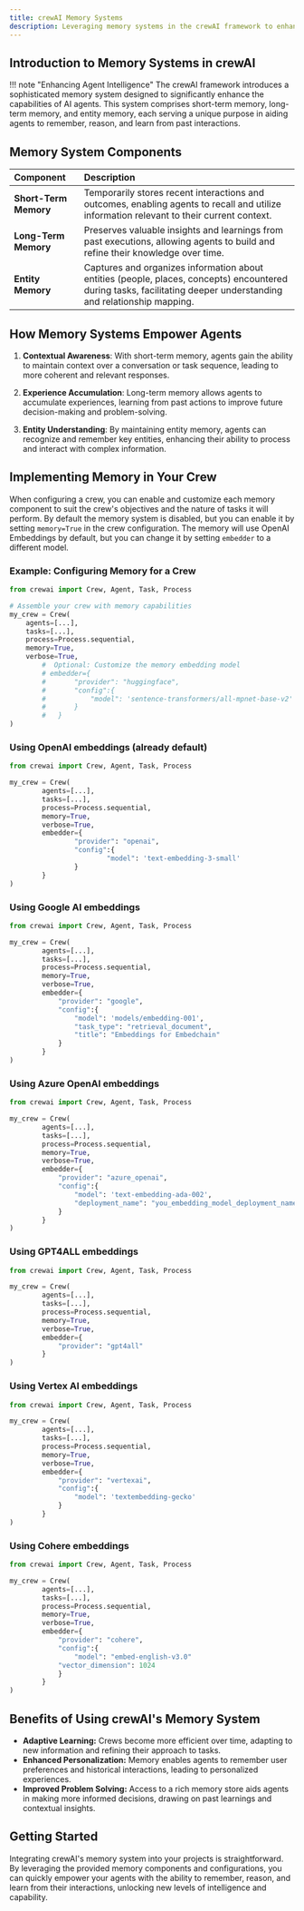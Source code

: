 ```yaml
---
title: crewAI Memory Systems
description: Leveraging memory systems in the crewAI framework to enhance agent capabilities.
---
```


## Introduction to Memory Systems in crewAI
!!! note "Enhancing Agent Intelligence"
    The crewAI framework introduces a sophisticated memory system designed to significantly enhance the capabilities of AI agents. This system comprises short-term memory, long-term memory, and entity memory, each serving a unique purpose in aiding agents to remember, reason, and learn from past interactions.

## Memory System Components

| Component            | Description                                                  |
| :------------------- | :----------------------------------------------------------- |
| **Short-Term Memory**| Temporarily stores recent interactions and outcomes, enabling agents to recall and utilize information relevant to their current context. |
| **Long-Term Memory** | Preserves valuable insights and learnings from past executions, allowing agents to build and refine their knowledge over time. |
| **Entity Memory**    | Captures and organizes information about entities (people, places, concepts) encountered during tasks, facilitating deeper understanding and relationship mapping. |

## How Memory Systems Empower Agents

1. **Contextual Awareness**: With short-term memory, agents gain the ability to maintain context over a conversation or task sequence, leading to more coherent and relevant responses.

2. **Experience Accumulation**: Long-term memory allows agents to accumulate experiences, learning from past actions to improve future decision-making and problem-solving.

3. **Entity Understanding**: By maintaining entity memory, agents can recognize and remember key entities, enhancing their ability to process and interact with complex information.

## Implementing Memory in Your Crew

When configuring a crew, you can enable and customize each memory component to suit the crew's objectives and the nature of tasks it will perform.
By default the memory system is disabled, but you can enable it by setting `memory=True` in the crew configuration.
The memory will use OpenAI Embeddings by default, but you can change it by setting `embedder` to a different model.

### Example: Configuring Memory for a Crew

```python
from crewai import Crew, Agent, Task, Process

# Assemble your crew with memory capabilities
my_crew = Crew(
    agents=[...],
    tasks=[...],
    process=Process.sequential,
    memory=True,
    verbose=True,
		#  Optional: Customize the memory embedding model
		# embedder={
		# 		"provider": "huggingface",
		# 		"config":{
		# 			"model": 'sentence-transformers/all-mpnet-base-v2'
		# 		}
		# 	}
)
```

### Using OpenAI embeddings (already default)
```python
from crewai import Crew, Agent, Task, Process

my_crew = Crew(
		agents=[...],
		tasks=[...],
		process=Process.sequential,
		memory=True,
		verbose=True,
		embedder={
				"provider": "openai",
				"config":{
						"model": 'text-embedding-3-small'
				}
		}
)
```

### Using Google AI embeddings
```python
from crewai import Crew, Agent, Task, Process

my_crew = Crew(
		agents=[...],
		tasks=[...],
		process=Process.sequential,
		memory=True,
		verbose=True,
		embedder={
			"provider": "google",
			"config":{
				"model": 'models/embedding-001',
				"task_type": "retrieval_document",
				"title": "Embeddings for Embedchain"
			}
		}
)
```

### Using Azure OpenAI embeddings
```python
from crewai import Crew, Agent, Task, Process

my_crew = Crew(
		agents=[...],
		tasks=[...],
		process=Process.sequential,
		memory=True,
		verbose=True,
		embedder={
			"provider": "azure_openai",
			"config":{
				"model": 'text-embedding-ada-002',
				"deployment_name": "you_embedding_model_deployment_name"
			}
		}
)
```

### Using GPT4ALL embeddings
```python
from crewai import Crew, Agent, Task, Process

my_crew = Crew(
		agents=[...],
		tasks=[...],
		process=Process.sequential,
		memory=True,
		verbose=True,
		embedder={
			"provider": "gpt4all"
		}
)
```

### Using Vertex AI embeddings
```python
from crewai import Crew, Agent, Task, Process

my_crew = Crew(
		agents=[...],
		tasks=[...],
		process=Process.sequential,
		memory=True,
		verbose=True,
		embedder={
			"provider": "vertexai",
			"config":{
				"model": 'textembedding-gecko'
			}
		}
)
```

### Using Cohere embeddings
```python
from crewai import Crew, Agent, Task, Process

my_crew = Crew(
		agents=[...],
		tasks=[...],
		process=Process.sequential,
		memory=True,
		verbose=True,
		embedder={
			"provider": "cohere",
			"config":{
				"model": "embed-english-v3.0"
    		"vector_dimension": 1024
			}
		}
)
```

## Benefits of Using crewAI's Memory System
- **Adaptive Learning:** Crews become more efficient over time, adapting to new information and refining their approach to tasks.
- **Enhanced Personalization:** Memory enables agents to remember user preferences and historical interactions, leading to personalized experiences.
- **Improved Problem Solving:** Access to a rich memory store aids agents in making more informed decisions, drawing on past learnings and contextual insights.

## Getting Started
Integrating crewAI's memory system into your projects is straightforward. By leveraging the provided memory components and configurations, you can quickly empower your agents with the ability to remember, reason, and learn from their interactions, unlocking new levels of intelligence and capability.